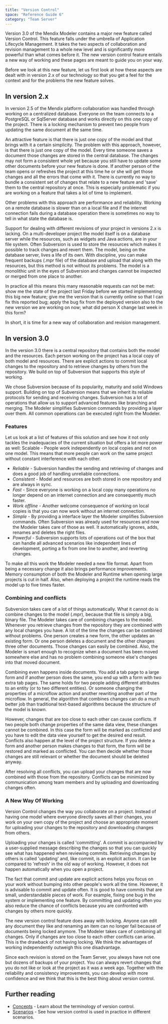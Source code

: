 ```yaml
---
title: "Version Control"
space: "Reference Guide 6"
category: "Team Server"
---
```



Version 3.0 of the Mendix Modeler contains a major new feature called Version Control. This feature falls under the umbrella of Application Lifecycle Management. It takes the two aspects of collaboration and revision management to a whole new level and is significantly more powerful than what comes before it. The new version control feature entails a new way of working and these pages are meant to guide you on your way.

Before we look at this new feature, let us first look at how these aspects are dealt with in version 2.x of our technology so that you get a feel for the context and for the problems the new feature solves.

## In version 2.x

In version 2.5 of the Mendix platform collaboration was handled through working on a centralized database. Everyone on the team connects to a PostgreSQL or SqlServer database and works directly on this one copy of the project. There is a locking mechanism to prevent two people from updating the same document at the same time.

An attractive feature is that there is just one copy of the model and that brings with it a certain simplicity. The problem with this approach, however, is that there is just one copy of the model. Every time someone saves a document those changes are stored in the central database. The changes may not form a consistent whole yet because you still have to update some other documents before your new feature is done. If another person of the team opens or refreshes the project at this time he or she will get those changes and all the errors that come with it. There is currently no way to bundle a consistent set of changes that relate to a new feature and 'save' them to the central repository at once. This is especially problematic if you are working on a feature that takes a lot of time to implement.

Other problems with this approach are performance and reliability. Working on a remote database is slower than on a local file and if the internet connection fails during a database operation there is sometimes no way to tell in what state the database is.

Support for dealing with different revisions of your project in versions 2.x is lacking. On a multi-developer project the model itself is on a database server while the resources, such as widgets and Java actions, are in your file system. Often Subversion is used to store the resources which makes it possible to track changes and revert them. The model, being on the database server, lives a life of its own. With discipline, you can make frequent backups (.mpr file) of the database and upload that along with the resources, but this method is not without its problems. The model is a monolithic unit in the eyes of Subversion and changes cannot be inspected or merged from one place to another.

In practice all this means this many reasonable requests can not be met: show me the state of the project last Friday before we started implementing this big new feature; give me the version that is currently online so that I can fix this reported bug; apply the bug fix from the deployed version also to the new version we are working on now; what did person X change last week in this form?

In short, it is time for a new way of collaboration and revision management.

## In version 3.0

In the version 3.0 there is a central repository that contains both the model and the resources. Each person working on the project has a local copy of both model and resources. There are explicit actions to commit local changes to the repository and to retrieve changes by others from the repository. We build on top of Subversion that supports this style of working.

We chose Subversion because of its popularity, maturity and solid Windows support. Building on top of Subversion means that we inherit its reliable protocols for sending and receiving changes. Subversion has a lot of operations that allow us to support advanced features like branching and merging. The Modeler simplifies Subversion commands by providing a layer over them. All common operations can be executed right from the Modeler.

### Features

Let us look at a list of features of this solution and see how it not only tackles the inadequacies of the current situation but offers a lot more power as well:
Scalable - People work independently on local copies and not on one model. This means that more people can work on the same project without constant interference with each other.

*   _Reliable_ - Subversion handles the sending and retrieving of changes and does a good job of handling unreliable connections.
*   _Consistent_ - Model and resources are both stored in one repository and are always in sync.
*   _Fast_ - Since everyone is working on a local copy many operations no longer depend on an internet connection and are consequently much faster.
*   _Work offline_ - Another welcome consequence of working on local copies is that you can now work without an internet connection.
*   _Simple_ - By providing a interface layer the Modeler simplifies Subversion commands. Often Subversion was already used for resources and now the Modeler takes care of those as well. It automatically ignores, adds, renames and deletes the right files.
*   _Powerful_ - Subversion supports lots of operations out of the box that can handle all advanced scenarios like independent lines of development, porting a fix from one line to another, and reverting changes.

To make all this work the Modeler needed a new file format. Apart from being a necessary change it also brings performance improvements. Memory consumption of both the Modeler and Runtime when opening large projects is cut in half. Also, when deploying a project the runtime reads the model up to five times faster.

### Combining and conflicts

Subversion takes care of a lot of things automatically. What it cannot do is combine changes to the model (.mpr), because that file is simply a big, binary file. The Modeler takes care of combining changes to the model. Whenever you retrieve changes from the repository they are combined with any local changes you have. A lot of the time the changes can be combined without problems. One person creates a new form, the other updates an existing form. Or one person deletes a document and the other changes three other documents. Those changes can easily be combined. Also, the Modeler is smart enough to recognize when a document has been moved somewhere else and has no problem combining someone else's changes into that moved document.

Combining even happens inside documents. You add a tab page to a large form and if another person does the same, you end up with a form with two extra tab pages. The same holds for two people adding different attributes to an entity (or to two different entities). Or someone changing the properties of a microflow action and another rewriting another part of the microflow. In general, the algorithm that combines changes can do a much better job than traditional text-based algorithms because the structure of the model is known.

However, changes that are too close to each other can cause conflicts. If two people both change properties of the same data view, these changes cannot be combined. In this case the form will be marked as conflicted and you have to edit the data view yourself to get the desired end result. Conflicts also happen at the level of the project structure. If you delete a form and another person makes changes to that form, the form will be restored and marked as conflicted. You can then decide whether those changes are still relevant or whether the document should be deleted anyway.

After resolving all conflicts, you can upload your changes that are now combined with those from the repository. Conflicts can be minimized by communication among team members and by uploading and downloading changes often.

### A New Way Of Working

Version Control changes the way you collaborate on a project. Instead of having one model where everyone directly saves all their changes, you work on your own copy of the project and choose an appropriate moment for uploading your changes to the repository and downloading changes from others.

Uploading your changes is called 'committing'. A commit is accompanied by a user-supplied message describing the changes so that you can quickly see what has happened when reviewing commits. Retrieving changes by others is called 'updating' and, like commit, is an explicit action. It can be compared to 'refresh' in the old way of working. However, it does not happen automatically when you open a project.

The fact that commit and update are explicit actions helps you focus on your work without bumping into other people's work all the time. However, it is advisable to commit and update often. It is good to have commits that are small, understandable pieces of work. For example, fixing one bug in the system or implementing one feature. By committing and updating often you also reduce the chance of conflicts because you are confronted with changes by others more quickly.

The new version control feature does away with locking. Anyone can edit any document they like and renaming an item can no longer fail because of documents being locked anymore. The Modeler takes care of combining all changes. Only if changes are too close to each other conflicts can arise. This is the drawback of not having locking. We think the advantages of working independently outweigh this one disadvantage.

Since each revision is stored on the Team Server, you always have not one but dozens of backups of your project. You can always revert changes that you do not like or look at the project as it was a week ago. Together with the reliability and consistency improvements, you can develop with more confidence and we think that this is the best thing about version control.

## Further reading

*   [Concepts](/refguide6/version-control-concepts) - Learn about the terminology of version control.
*   [Scenarios](/refguide6/version-control-scenarios) - See how version control is used in practice in different scenarios.
